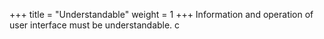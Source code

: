 +++
title = "Understandable"
weight = 1
+++
Information and operation of user interface must be understandable.
c

